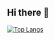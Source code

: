 ## Hi there 👋

[![Top Langs](https://github-readme-stats.vercel.app/api/top-langs/?username=VadamC27&layout=donut&theme=tokyonight)](https://github.com/anuraghazra/github-readme-stats)

<!--
**VadamC27/VadamC27** is a ✨ _special_ ✨ repository because its `README.md` (this file) appears on your GitHub profile.

Here are some ideas to get you started:

- 🔭 I’m currently working on ...
- 🌱 I’m currently learning ...
- 👯 I’m looking to collaborate on ...
- 🤔 I’m looking for help with ...    
- 💬 Ask me about ...
- 📫 How to reach me: ...
- 😄 Pronouns: ...
- ⚡ Fun fact: ...
-->
